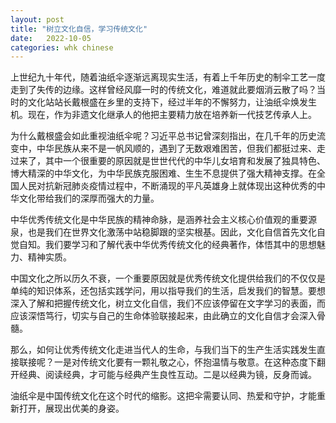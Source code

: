 ```yaml
---
layout: post
title: "树立文化自信，学习传统文化"
date:   2022-10-05
categories: whk chinese
---
```


上世纪九十年代，随着油纸伞逐渐远离现实生活，有着上千年历史的制伞工艺一度走到了失传的边缘。这样曾经风靡一时的传统文化，难道就此要烟消云散了吗？当时的文化站站长戴根盛在乡里的支持下，经过半年的不懈努力，让油纸伞焕发生机。现在，作为非遗文化继承人的他把主要精力放在培养新一代技艺传承人上。

为什么戴根盛会如此重视油纸伞呢？习近平总书记曾深刻指出，在几千年的历史流变中，中华民族从来不是一帆风顺的，遇到了无数艰难困苦，但我们都挺过来、走过来了，其中一个很重要的原因就是世世代代的中华儿女培育和发展了独具特色、博大精深的中华文化，为中华民族克服困难、生生不息提供了强大精神支撑。在全国人民对抗新冠肺炎疫情过程中，不断涌现的平凡英雄身上就体现出这种优秀的中华文化带给我们的深厚而强大的力量。

中华优秀传统文化是中华民族的精神命脉，是涵养社会主义核心价值观的重要源泉，也是我们在世界文化激荡中站稳脚跟的坚实根基。因此，文化自信首先文化自觉自知。我们要学习和了解代表中华优秀传统文化的经典著作，体悟其中的思想魅力、精神实质。

中国文化之所以历久不衰，一个重要原因就是优秀传统文化提供给我们的不仅仅是单纯的知识体系，还包括实践学问，用以指导我们的生活，启发我们的智慧。要想深入了解和把握传统文化，树立文化自信，我们不应该停留在文字学习的表面，而应该深悟笃行，切实与自己的生命体验联接起来，由此确立的文化自信才会深入骨髓。

那么，如何让优秀传统文化走进当代人的生命，与我们当下的生产生活实践发生直接联接呢？一是对传统文化要有一颗礼敬之心，怀抱温情与敬意。在这种态度下翻开经典、阅读经典，才可能与经典产生良性互动。二是以经典为镜，反身而诚。

油纸伞是中国传统文化在这个时代的缩影。这把伞需要认同、热爱和守护，才能重新打开，展现出优美的身姿。